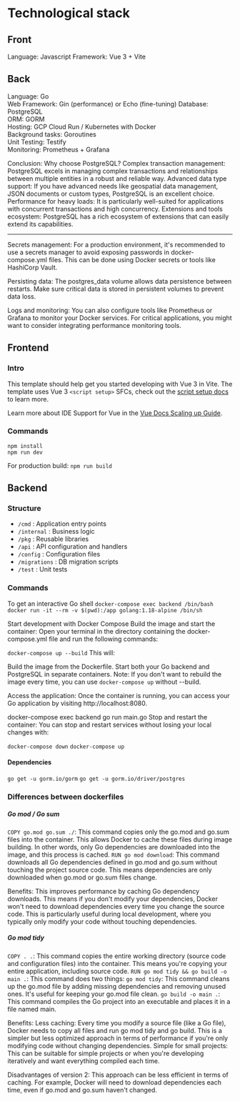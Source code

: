 # Technological stack
## Front
Language: Javascript
Framework: Vue 3 + Vite

## Back
Language: Go  
Web Framework: Gin (performance) or Echo (fine-tuning)
Database: PostgreSQL  
ORM: GORM  
Hosting: GCP Cloud Run / Kubernetes with Docker  
Background tasks: Goroutines  
Unit Testing: Testify  
Monitoring: Prometheus + Grafana  

Conclusion: Why choose PostgreSQL?
Complex transaction management: PostgreSQL excels in managing complex transactions and relationships between multiple entities in a robust and reliable way.
Advanced data type support: If you have advanced needs like geospatial data management, JSON documents or custom types, PostgreSQL is an excellent choice.
Performance for heavy loads: It is particularly well-suited for applications with concurrent transactions and high concurrency.
Extensions and tools ecosystem: PostgreSQL has a rich ecosystem of extensions that can easily extend its capabilities.

---- 
Secrets management: For a production environment, it's recommended to use a secrets manager to avoid exposing passwords in docker-compose.yml files. This can be done using Docker secrets or tools like HashiCorp Vault.

Persisting data: The postgres_data volume allows data persistence between restarts. Make sure critical data is stored in persistent volumes to prevent data loss.

Logs and monitoring: You can also configure tools like Prometheus or Grafana to monitor your Docker services. For critical applications, you might want to consider integrating performance monitoring tools.

## Frontend
### Intro
This template should help get you started developing with Vue 3 in Vite. The template uses Vue 3 `<script setup>` SFCs, check out the [script setup docs](https://v3.vuejs.org/api/sfc-script-setup.html#sfc-script-setup) to learn more.

Learn more about IDE Support for Vue in the [Vue Docs Scaling up Guide](https://vuejs.org/guide/scaling-up/tooling.html#ide-support).


### Commands
`npm install`  
`npm run dev`

For production build: `npm run build`

## Backend
### Structure
- `/cmd` : Application entry points
- `/internal` : Business logic
- `/pkg` : Reusable libraries
- `/api` : API configuration and handlers
- `/config` : Configuration files
- `/migrations` : DB migration scripts
- `/test` : Unit tests

### Commands
To get an interactive Go shell
`docker-compose exec backend /bin/bash`
`docker run -it --rm -v $(pwd):/app golang:1.18-alpine /bin/sh`

Start development with Docker Compose
Build the image and start the container: Open your terminal in the directory containing the docker-compose.yml file and run the following commands:

`docker-compose up --build`
This will:

Build the image from the Dockerfile.
Start both your Go backend and PostgreSQL in separate containers.
Note: If you don't want to rebuild the image every time, you can use `docker-compose up` without --build.

Access the application: Once the container is running, you can access your Go application by visiting http://localhost:8080.

docker-compose exec backend go run main.go
Stop and restart the container:
You can stop and restart services without losing your local changes with:

`docker-compose down`
`docker-compose up`

#### Dependencies
`go get -u gorm.io/gorm`
`go get -u gorm.io/driver/postgres`

### Differences between dockerfiles

##### Go mod / Go sum
`COPY go.mod go.sum ./`: This command copies only the go.mod and go.sum files into the container. This allows Docker to cache these files during image building. In other words, only Go dependencies are downloaded into the image, and this process is cached.
`RUN go mod download`: This command downloads all Go dependencies defined in go.mod and go.sum without touching the project source code. This means dependencies are only downloaded when go.mod or go.sum files change.

Benefits:
This improves performance by caching Go dependency downloads. This means if you don't modify your dependencies, Docker won't need to download dependencies every time you change the source code. This is particularly useful during local development, where you typically only modify your code without touching dependencies.

##### Go mod tidy
`COPY . .`: This command copies the entire working directory (source code and configuration files) into the container. This means you're copying your entire application, including source code.
`RUN go mod tidy && go build -o main .`: This command does two things:
`go mod tidy`: This command cleans up the go.mod file by adding missing dependencies and removing unused ones. It's useful for keeping your go.mod file clean.
`go build -o main .`: This command compiles the Go project into an executable and places it in a file named main.

Benefits:
Less caching: Every time you modify a source file (like a Go file), Docker needs to copy all files and run go mod tidy and go build. This is a simpler but less optimized approach in terms of performance if you're only modifying code without changing dependencies.
Simple for small projects: This can be suitable for simple projects or when you're developing iteratively and want everything compiled each time.

Disadvantages of version 2:
This approach can be less efficient in terms of caching. For example, Docker will need to download dependencies each time, even if go.mod and go.sum haven't changed.
